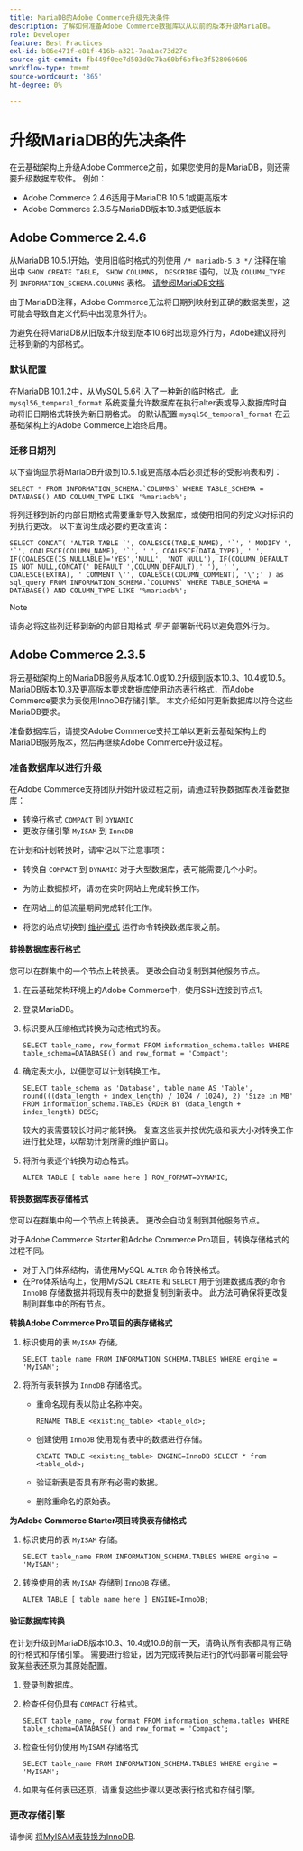 ```yaml
---
title: MariaDB的Adobe Commerce升级先决条件
description: 了解如何准备Adobe Commerce数据库以从以前的版本升级MariaDB。
role: Developer
feature: Best Practices
exl-id: b86e471f-e81f-416b-a321-7aa1ac73d27c
source-git-commit: fb449f0ee7d503d0c7ba60bf6bfbe3f528060606
workflow-type: tm+mt
source-wordcount: '865'
ht-degree: 0%

---
```



# 升级MariaDB的先决条件

在云基础架构上升级Adobe Commerce之前，如果您使用的是MariaDB，则还需要升级数据库软件。 例如：

- Adobe Commerce 2.4.6适用于MariaDB 10.5.1或更高版本
- Adobe Commerce 2.3.5与MariaDB版本10.3或更低版本

## Adobe Commerce 2.4.6

从MariaDB 10.5.1开始，使用旧临时格式的列使用 `/* mariadb-5.3 */` 注释在输出中 `SHOW CREATE TABLE`， `SHOW COLUMNS`， `DESCRIBE` 语句，以及 `COLUMN_TYPE` 列 `INFORMATION_SCHEMA.COLUMNS` 表格。 [请参阅MariaDB文档](https://mariadb.com/kb/en/datetime/#internal-format).

由于MariaDB注释，Adobe Commerce无法将日期列映射到正确的数据类型，这可能会导致自定义代码中出现意外行为。

为避免在将MariaDB从旧版本升级到版本10.6时出现意外行为，Adobe建议将列迁移到新的内部格式。

### 默认配置

在MariaDB 10.1.2中，从MySQL 5.6引入了一种新的临时格式。此 `mysql56_temporal_format` 系统变量允许数据库在执行alter表或导入数据库时自动将旧日期格式转换为新日期格式。 的默认配置 `mysql56_temporal_format` 在云基础架构上的Adobe Commerce上始终启用。

### 迁移日期列

以下查询显示将MariaDB升级到10.5.1或更高版本后必须迁移的受影响表和列：

```mysql
SELECT * FROM INFORMATION_SCHEMA.`COLUMNS` WHERE TABLE_SCHEMA = DATABASE() AND COLUMN_TYPE LIKE '%mariadb%';
```

将列迁移到新的内部日期格式需要重新导入数据库，或使用相同的列定义对标识的列执行更改。 以下查询生成必要的更改查询：

```mysql
SELECT CONCAT( 'ALTER TABLE `', COALESCE(TABLE_NAME), '`', ' MODIFY ', '`', COALESCE(COLUMN_NAME), '`', ' ', COALESCE(DATA_TYPE), ' ', IF(COALESCE(IS_NULLABLE)='YES','NULL', 'NOT NULL'), IF(COLUMN_DEFAULT IS NOT NULL,CONCAT(' DEFAULT ',COLUMN_DEFAULT),' '), ' ', COALESCE(EXTRA), ' COMMENT \'', COALESCE(COLUMN_COMMENT), '\';' ) as sql_query FROM INFORMATION_SCHEMA.`COLUMNS` WHERE TABLE_SCHEMA = DATABASE() AND COLUMN_TYPE LIKE '%mariadb%';
```

>[!NOTE]
>
>请务必将这些列迁移到新的内部日期格式 _早于_ 部署新代码以避免意外行为。

## Adobe Commerce 2.3.5

将云基础架构上的MariaDB服务从版本10.0或10.2升级到版本10.3、10.4或10.5。MariaDB版本10.3及更高版本要求数据库使用动态表行格式，而Adobe Commerce要求为表使用InnoDB存储引擎。 本文介绍如何更新数据库以符合这些MariaDB要求。

准备数据库后，请提交Adobe Commerce支持工单以更新云基础架构上的MariaDB服务版本，然后再继续Adobe Commerce升级过程。

### 准备数据库以进行升级

在Adobe Commerce支持团队开始升级过程之前，请通过转换数据库表准备数据库：

- 转换行格式 `COMPACT` 到 `DYNAMIC`
- 更改存储引擎 `MyISAM` 到 `InnoDB`

在计划和计划转换时，请牢记以下注意事项：

- 转换自 `COMPACT` 到 `DYNAMIC` 对于大型数据库，表可能需要几个小时。

- 为防止数据损坏，请勿在实时网站上完成转换工作。

- 在网站上的低流量期间完成转化工作。

- 将您的站点切换到 [维护模式](../../../installation/tutorials/maintenance-mode.md) 运行命令转换数据库表之前。

#### 转换数据库表行格式

您可以在群集中的一个节点上转换表。 更改会自动复制到其他服务节点。

1. 在云基础架构环境上的Adobe Commerce中，使用SSH连接到节点1。

1. 登录MariaDB。

1. 标识要从压缩格式转换为动态格式的表。

   ```mysql
   SELECT table_name, row_format FROM information_schema.tables WHERE table_schema=DATABASE() and row_format = 'Compact';
   ```

1. 确定表大小，以便您可以计划转换工作。

   ```mysql
   SELECT table_schema as 'Database', table_name AS 'Table', round(((data_length + index_length) / 1024 / 1024), 2) 'Size in MB' FROM information_schema.TABLES ORDER BY (data_length + index_length) DESC;
   ```

   较大的表需要较长时间才能转换。 复查这些表并按优先级和表大小对转换工作进行批处理，以帮助计划所需的维护窗口。

1. 将所有表逐个转换为动态格式。

   ```mysql
   ALTER TABLE [ table name here ] ROW_FORMAT=DYNAMIC;
   ```

#### 转换数据库表存储格式

您可以在群集中的一个节点上转换表。 更改会自动复制到其他服务节点。

对于Adobe Commerce Starter和Adobe Commerce Pro项目，转换存储格式的过程不同。

- 对于入门体系结构，请使用MySQL `ALTER` 命令转换格式。
- 在Pro体系结构上，使用MySQL `CREATE` 和 `SELECT` 用于创建数据库表的命令 `InnoDB` 存储数据并将现有表中的数据复制到新表中。 此方法可确保将更改复制到群集中的所有节点。

**转换Adobe Commerce Pro项目的表存储格式**

1. 标识使用的表 `MyISAM` 存储。

   ```mysql
   SELECT table_name FROM INFORMATION_SCHEMA.TABLES WHERE engine = 'MyISAM';
   ```

1. 将所有表转换为 `InnoDB` 存储格式。

   - 重命名现有表以防止名称冲突。

     ```mysql
     RENAME TABLE <existing_table> <table_old>;
     ```

   - 创建使用 `InnoDB` 使用现有表中的数据进行存储。

     ```mysql
     CREATE TABLE <existing_table> ENGINE=InnoDB SELECT * from <table_old>;
     ```

   - 验证新表是否具有所有必需的数据。

   - 删除重命名的原始表。


**为Adobe Commerce Starter项目转换表存储格式**

1. 标识使用的表 `MyISAM` 存储。

   ```mysql
   SELECT table_name FROM INFORMATION_SCHEMA.TABLES WHERE engine = 'MyISAM';
   ```

1. 转换使用的表 `MyISAM` 存储到 `InnoDB` 存储。

   ```mysql
   ALTER TABLE [ table name here ] ENGINE=InnoDB;
   ```

#### 验证数据库转换

在计划升级到MariaDB版本10.3、10.4或10.6的前一天，请确认所有表都具有正确的行格式和存储引擎。 需要进行验证，因为完成转换后进行的代码部署可能会导致某些表还原为其原始配置。

1. 登录到数据库。

1. 检查任何仍具有 `COMPACT` 行格式。

   ```mysql
   SELECT table_name, row_format FROM information_schema.tables WHERE table_schema=DATABASE() and row_format = 'Compact';
   ```

1. 检查任何仍使用 `MyISAM` 存储格式

   ```mysql
   SELECT table_name FROM INFORMATION_SCHEMA.TABLES WHERE engine = 'MyISAM';
   ```

1. 如果有任何表已还原，请重复这些步骤以更改表行格式和存储引擎。

### 更改存储引擎

请参阅 [将MyISAM表转换为InnoDB](../planning/database-on-cloud.md).
